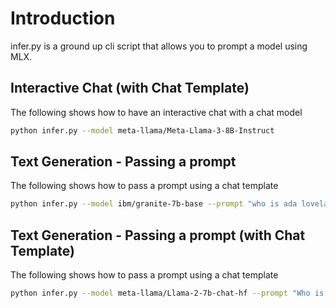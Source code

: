 # Introduction
infer.py is a ground up cli script that allows you to prompt a model using MLX.

## Interactive Chat (with Chat Template)
The following shows how to have an interactive chat with a chat model

```bash
python infer.py --model meta-llama/Meta-Llama-3-8B-Instruct
```

## Text Generation - Passing a prompt
The following shows how to pass a prompt using a chat template

```bash
python infer.py --model ibm/granite-7b-base --prompt "who is ada lovelace?"
```

## Text Generation - Passing a prompt (with Chat Template)
The following shows how to pass a prompt using a chat template

```bash
python infer.py --model meta-llama/Llama-2-7b-chat-hf --prompt "Who is Ada Lovelace" --chat
```